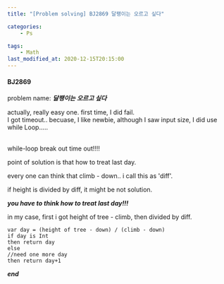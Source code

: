```yaml
---
title: "[Problem solving] BJ2869 달팽이는 오르고 싶다"

categories:
    - Ps

tags:
    - Math
last_modified_at: 2020-12-15T20:15:00
---
```


#### BJ2869

problem name: ***달팽이는 오르고 싶다***<br>

actually, really easy one. first time, I did fail.<br>
I got timeout.. becuase, I like newbie, although I saw input size, I did use while Loop.....<br>
<br>

while-loop break out time out!!!!

point of solution is that how to treat last day.

every one can think that climb - down.. i call this as 'diff'.

if height is divided by diff, it might be not solution.

***you have to think how to treat last day!!!***

in my case, first i got height of tree - climb, then divided by diff.

```
var day = (height of tree - down) / (climb - down)
if day is Int 
then return day
else
//need one more day
then return day+1
```

***end***
